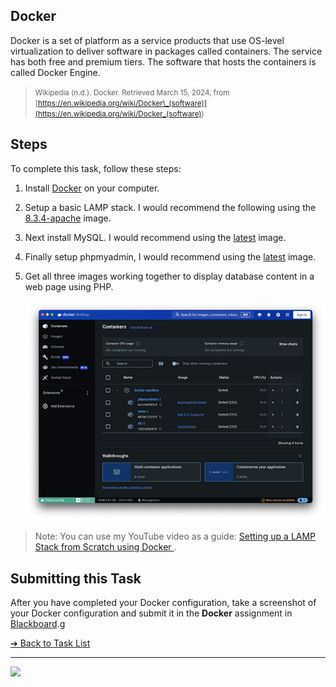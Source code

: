 <style>@import url("//readme.codeadam.ca/readme.css");</style>

## Docker

Docker is a set of platform as a service products that use OS-level virtualization to deliver software in packages called containers. The service has both free and premium tiers. The software that hosts the containers is called Docker Engine.

> <small>Wikipedia (n.d.). Docker. Retrieved March 15, 2024, from [https://en.wikipedia.org/wiki/Docker\_(software)](<https://en.wikipedia.org/wiki/Docker_(software)>)</small>

## Steps

To complete this task, follow these steps:

1. Install [Docker]() on your computer.
2. Setup a basic LAMP stack. I would recommend the following using the [8.3.4-apache](https://hub.docker.com/layers/library/php/8.3.4-apache/images/sha256-f83c7e0de36dea6fbd6885dea315b312e340d91017b5d4cfb3626b6c9ede3092) image.
3. Next install MySQL. I would recommend using the [latest](https://hub.docker.com/layers/library/mysql/latest/images/sha256-eeabfa5cd6a2091bf35eb9eae6ae48aab8231fd760f5a61cd0129df454333b1d) image.
4. Finally setup phpmyadmin, I would recommend using the [latest](https://hub.docker.com/layers/library/phpmyadmin/latest/images/sha256-687c0abcc3bb2b813fb6a033cf6a1d1df61ae61d21628e6074856553e02b9582?context=explore) image.
5. Get all three images working together to display database content in a web page using PHP.

   ![Docker Setup](images/screenshot-docker.png)

> Note: You can use my YouTube video as a guide: [Setting up a LAMP Stack from Scratch using Docker
> ](https://www.youtube.com/watch?v=zWyggxV51oQ&t=134s).

## Submitting this Task

After you have completed your Docker configuration, take a screenshot of your Docker configuration and submit it in the **Docker** assignment in [Blackboard](https://learn.humber.ca/).g

[&#10132; Back to Task List](/)

---

<a href="https://brickmmo.com">
<img src="https://cdn.brickmmo.com/images@1.0.0/brickmmo-logo-coloured-horizontal.png" width="200">
</a>

<script src="https://cdn.brickmmo.com/bar@1.0.0/bar.js"></script>
